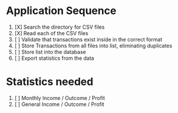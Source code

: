 Application Sequence
=======================================================================
1. [X] Search the directory for CSV files
2. [X] Read each of the CSV files
3. [ ] Validate that transactions exist inside in the correct format
4. [ ] Store Transactions from all files into list, eliminating duplicates
5. [ ] Store list into the database
6. [ ] Export statistics from the data

Statistics needed
=======================================================================
1. [ ] Monthly Income / Outcome / Profit
2. [ ] General Income / Outcome / Profit
